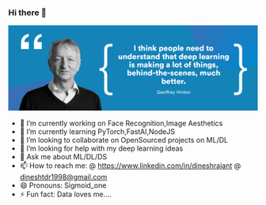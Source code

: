 ### Hi there 👋

![](Import.io_quote-image5-170525.jpg)
- 🔭 I’m currently working on Face Recognition,Image Aesthetics
- 🌱 I’m currently learning PyTorch,FastAI,NodeJS
- 👯 I’m looking to collaborate on OpenSourced projects on ML/DL
- 🤔 I’m looking for help with my deep learning ideas
- 💬 Ask me about ML/DL/DS
- 📫 How to reach me:
            @ https://www.linkedin.com/in/dineshrajant
            @ dineshtdr1998@gmail.com
- 😄 Pronouns: Sigmoid_one
- ⚡ Fun fact: Data loves me....

